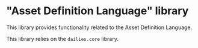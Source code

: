 # "Asset Definition Language" library
This library provides functionality related to the Asset Definition Language.

This library relies on the `dailies.core` library.
